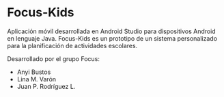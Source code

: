 # Focus-Kids

Aplicación móvil desarrollada en Android Studio para dispositivos Android en lenguaje Java. Focus-Kids es un prototipo de un sistema personalizado para la planificación de actividades escolares. 

Desarrollado por el grupo Focus:
  - Anyi Bustos
  - Lina M. Varón 
  - Juan P. Rodríguez L.

